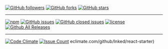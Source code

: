 
[![GitHub followers](https://img.shields.io/github/followers/lnked.svg?style=social&label=Follow)]()
[![GitHub forks](https://img.shields.io/github/forks/lnked/react-starter.svg?style=social&label=Fork)]()
[![GitHub stars](https://img.shields.io/github/stars/lnked/react-starter.svg?style=social&label=Star)]()

---

[![npm](https://img.shields.io/npm/v/npm.svg)]()
[![GitHub issues](https://img.shields.io/github/issues/lnked/react-starter.svg)]()
[![GitHub closed issues](https://img.shields.io/github/issues-closed/lnked/react-starter.svg)]()
[![license](https://img.shields.io/github/license/lnked/react-starter.svg)]()
[![Github All Releases](https://img.shields.io/github/downloads/lnked/react-starter/total.svg)]()

---

[![Code Climate](https://codeclimate.com/github/lnked/react-starter/badges/gpa.svg)](https://codeclimate.com/github/lnked/react-starter)
[![Issue Count](https://codeclimate.com/github/lnked/react-starter/badges/issue_count.svg)](https://codeclimate.com/github/lnked/react-starter)
eclimate.com/github/lnked/react-starter)
